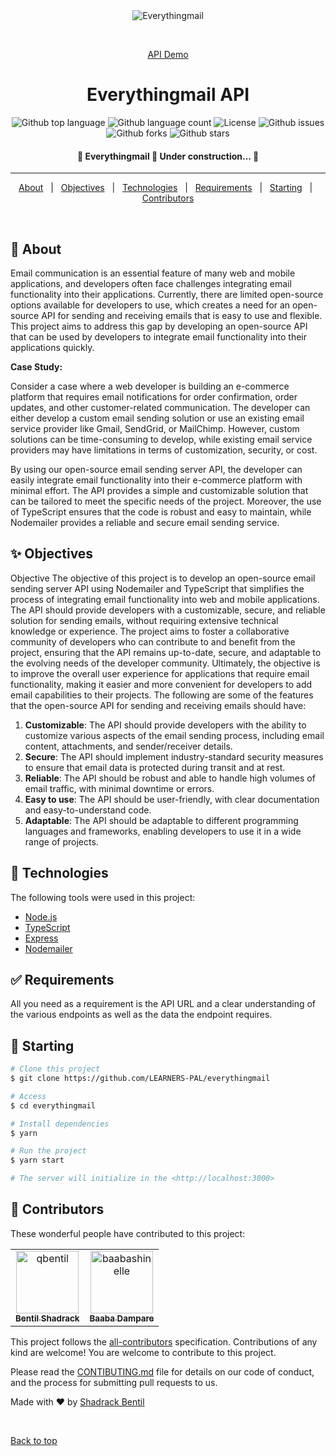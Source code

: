 <div align="center" id="top"> 
  <img src="./.github/app.gif" alt="Everythingmail" />

  &#xa0;

  <a href="https://everythingmail.onrender.com">API Demo</a>
</div>

<h1 align="center">Everythingmail API </h1>

<p align="center">
  <img alt="Github top language" src="https://img.shields.io/github/languages/top/LEARNERS-PAL/everythingmail?color=56BEB8">

  <img alt="Github language count" src="https://img.shields.io/github/languages/count/LEARNERS-PAL/everythingmail?color=56BEB8">

  <!-- <img alt="Repository size" src="https://img.shields.io/github/repo-size/LEARNERS-PAL/everythingmail?color=56BEB8"> -->

  <img alt="License" src="https://img.shields.io/github/license/LEARNERS-PAL/everythingmail?color=56BEB8">

  <img alt="Github issues" src="https://img.shields.io/github/issues/LEARNERS-PAL/everythingmail?color=56BEB8" />

  <img alt="Github forks" src="https://img.shields.io/github/forks/LEARNERS-PAL/everythingmail?color=56BEB8" />

  <img alt="Github stars" src="https://img.shields.io/github/stars/LEARNERS-PAL/everythingmail?color=56BEB8" />
</p>

<!-- Status -->

<h4 align="center"> 
	🚧  Everythingmail 🚀 Under construction...  🚧
</h4> 

<hr>

<p align="center">
  <a href="#dart-about">About</a> &#xa0; | &#xa0; 
  <a href="#sparkles-objectives">Objectives</a> &#xa0; | &#xa0;
  <a href="#rocket-technologies">Technologies</a> &#xa0; | &#xa0;
  <a href="#white_check_mark-requirements">Requirements</a> &#xa0; | &#xa0;
  <a href="#checkered_flag-starting">Starting</a> &#xa0; | &#xa0;
  <!-- <a href="#memo-license">License</a> &#xa0; | &#xa0; -->
  <a href="##memo-contributors" target="_blank">Contributors</a>
</p>

<br>

## :dart: About ##

Email communication is an essential feature of many web and mobile applications, and developers often face challenges integrating email functionality into their applications. Currently, there are limited open-source options available for developers to use, which creates a need for an open-source API for sending and receiving emails that is easy to use and flexible. This project aims to address this gap by developing an open-source API that can be used by developers to integrate email functionality into their applications quickly.

**Case Study:**

Consider a case where a web developer is building an e-commerce platform that requires email notifications for order confirmation, order updates, and other customer-related communication. The developer can either develop a custom email sending solution or use an existing email service provider like Gmail, SendGrid, or MailChimp. However, custom solutions can be time-consuming to develop, while existing email service providers may have limitations in terms of customization, security, or cost.

By using our open-source email sending server API, the developer can easily integrate email functionality into their e-commerce platform with minimal effort. The API provides a simple and customizable solution that can be tailored to meet the specific needs of the project. Moreover, the use of TypeScript ensures that the code is robust and easy to maintain, while Nodemailer provides a reliable and secure email sending service.


## :sparkles: Objectives ##

Objective
The objective of this project is to develop an open-source email sending server API using Nodemailer and TypeScript that simplifies the process of integrating email functionality into web and mobile applications. The API should provide developers with a customizable, secure, and reliable solution for sending emails, without requiring extensive technical knowledge or experience. The project aims to foster a collaborative community of developers who can contribute to and benefit from the project, ensuring that the API remains up-to-date, secure, and adaptable to the evolving needs of the developer community. Ultimately, the objective is to improve the overall user experience for applications that require email functionality, making it easier and more convenient for developers to add email capabilities to their projects.
The following are some of the features that the open-source API for sending and receiving emails should have:
1.	**Customizable**: The API should provide developers with the ability to customize various aspects of the email sending process, including email content, attachments, and sender/receiver details.
2.	**Secure**: The API should implement industry-standard security measures to ensure that email data is protected during transit and at rest.
3.	**Reliable**: The API should be robust and able to handle high volumes of email traffic, with minimal downtime or errors.
4.	**Easy to use**: The API should be user-friendly, with clear documentation and easy-to-understand code.
5.	**Adaptable**: The API should be adaptable to different programming languages and frameworks, enabling developers to use it in a wide range of projects.


## :rocket: Technologies ##

The following tools were used in this project:

- [Node.js](https://nodejs.org/en/)
- [TypeScript](https://www.typescriptlang.org/)
- [Express](https://expressjs.com/)
- [Nodemailer](https://nodemailer.com/about/)

## :white_check_mark: Requirements ##

All you need as a requirement is the API URL and a clear understanding of the various endpoints as well as the data the endpoint requires.

## :checkered_flag: Starting ##

```bash
# Clone this project
$ git clone https://github.com/LEARNERS-PAL/everythingmail

# Access
$ cd everythingmail

# Install dependencies
$ yarn

# Run the project
$ yarn start

# The server will initialize in the <http://localhost:3000>
```

## :memo: Contributors ##
These wonderful people have contributed to this project:

<!-- readme: contributors -start -->
<table>
<tr>
    <td align="center">
        <a href="https://github.com/qbentil">
            <img src="https://avatars.githubusercontent.com/u/55560024?v=4" width="100;" alt="qbentil"/>
            <br />
            <sub><b>Bentil Shadrack</b></sub>
        </a>
    </td>
    <td align="center">
        <a href="https://github.com/baabashinelle">
            <img src="https://avatars.githubusercontent.com/u/83133493?v=4" width="100;" alt="baabashinelle"/>
            <br />
            <sub><b>Baaba Dampare</b></sub>
        </a>
    </td></tr>
</table>
<!-- readme: contributors -end -->


This project follows the [all-contributors]() specification. Contributions of any kind are welcome!
You are welcome to contribute to this project.

Please read the [CONTIBUTING.md](./CONTRIBUTING.md) file for details on our code of conduct, and the process for submitting pull requests to us.

Made with :heart: by <a href="https://github.com/qbentil" target="_blank">Shadrack Bentil</a>

&#xa0;

<a href="#top">Back to top</a>
